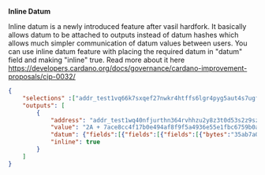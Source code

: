 **Inline Datum**

Inline datum is a newly introduced feature after vasil hardfork. It basically allows datum to be attached to outputs instead of datum hashes which allows much simpler communication of datum values between users. You can use inline datum feature with placing the required datum in "datum" field and making "inline" true.
Read more about it here
https://developers.cardano.org/docs/governance/cardano-improvement-proposals/cip-0032/
```json
{
    "selections" :["addr_test1vq66k7sxqef27nwkr4htffs6lgr4pyg5aut4s7ugfclqt5qgxpnz9"],
    "outputs": [
        {
            "address": "addr_test1wq40nfjurthn364rvhhzu2y8z3t0d53s2z9sz0303hya3us9a490f",
            "value": "2A + 7ace8cc4f17b0e494af8f9f5a4936e55e1fbc6759b0a1ca2dee7ac08.mytoken",
            "datum": {"fields":[{"fields":[{"fields":[{"bytes":"35ab7a060652af4dd61d6eb4a61afa07509114ef17587b884e3e05d0"}],"constructor":0},{"fields":[],"constructor":1}],"constructor":0},{"int":2000000}],"constructor":0},
            "inline": true
        }
    ]
}
```
